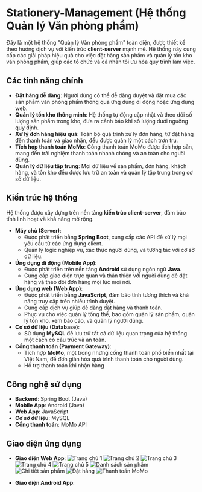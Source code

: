 # Stationery-Management (Hệ thống Quản lý Văn phòng phẩm)
Đây là một hệ thống "Quản lý Văn phòng phẩm" toàn diện, được thiết kế theo hướng dịch vụ với kiến trúc **client-server** mạnh mẽ. Hệ thống này cung cấp các giải pháp hiệu quả cho việc đặt hàng sản phẩm và quản lý tồn kho văn phòng phẩm, giúp các tổ chức và cá nhân tối ưu hóa quy trình làm việc.

## Các tính năng chính

* **Đặt hàng dễ dàng**: Người dùng có thể dễ dàng duyệt và đặt mua các sản phẩm văn phòng phẩm thông qua ứng dụng di động hoặc ứng dụng web.
* **Quản lý tồn kho thông minh**: Hệ thống tự động cập nhật và theo dõi số lượng sản phẩm trong kho, đưa ra cảnh báo khi số lượng dưới ngưỡng quy định.
* **Xử lý đơn hàng hiệu quả**: Toàn bộ quá trình xử lý đơn hàng, từ đặt hàng đến thanh toán và giao nhận, đều được quản lý một cách trơn tru.
* **Tích hợp thanh toán MoMo**: Cổng thanh toán MoMo được tích hợp sẵn, mang đến trải nghiệm thanh toán nhanh chóng và an toàn cho người dùng.
* **Quản lý dữ liệu tập trung**: Mọi dữ liệu về sản phẩm, đơn hàng, khách hàng, và tồn kho đều được lưu trữ an toàn và quản lý tập trung trong cơ sở dữ liệu.

## Kiến trúc hệ thống

Hệ thống được xây dựng trên nền tảng **kiến trúc client-server**, đảm bảo tính linh hoạt và khả năng mở rộng.

* **Máy chủ (Server)**:
    * Được phát triển bằng **Spring Boot**, cung cấp các API để xử lý mọi yêu cầu từ các ứng dụng client.
    * Quản lý logic nghiệp vụ, xác thực người dùng, và tương tác với cơ sở dữ liệu.
* **Ứng dụng di động (Mobile App)**:
    * Được phát triển trên nền tảng **Android** sử dụng ngôn ngữ **Java**.
    * Cung cấp giao diện trực quan và thân thiện với người dùng để đặt hàng và theo dõi đơn hàng mọi lúc mọi nơi.
* **Ứng dụng web (Web App)**:
    * Được phát triển bằng **JavaScript**, đảm bảo tính tương thích và khả năng truy cập trên nhiều trình duyệt.
    * Cung cấp dịch vụ giúp dễ dàng đặt hàng và thanh toán.
    * Phục vụ cho việc quản lý tổng thể, bao gồm quản lý sản phẩm, quản lý tồn kho, xem báo cáo, và quản lý người dùng.
* **Cơ sở dữ liệu (Database)**:
    * Sử dụng **MySQL** để lưu trữ tất cả dữ liệu quan trọng của hệ thống một cách có cấu trúc và an toàn.
* **Cổng thanh toán (Payment Gateway)**:
    * Tích hợp **MoMo**, một trong những cổng thanh toán phổ biến nhất tại Việt Nam, để đơn giản hóa quá trình thanh toán cho người dùng.
    * Hỗ trợ thanh toán khi nhận hàng

## Công nghệ sử dụng

* **Backend**: Spring Boot (Java)
* **Mobile App**: Android (Java)
* **Web App**: JavaScript
* **Cơ sở dữ liệu**: MySQL
* **Cổng thanh toán**: MoMo API

## Giao diện ứng dụng
* **Giao diện Web App**:
![Trang chủ 1](https://github.com/user-attachments/assets/0929e62e-7884-4b1d-accf-0fe3884e2864)
![Trang chủ 2](https://github.com/user-attachments/assets/716fa47e-1dfe-4fb0-9d9d-7f48e0746baa)
![Trang chủ 3](https://github.com/user-attachments/assets/8cd3d24d-f4a6-4de6-b64e-093cfa405b0f)
![Trang chủ 4](https://github.com/user-attachments/assets/f5fd2280-f6bc-4ee9-91b4-bfa25dcade52)
![Trang chủ 5](https://github.com/user-attachments/assets/2caa82de-e30e-40b4-8281-4cad7aa15cb8)
![Danh sách sản phẩm](https://github.com/user-attachments/assets/aa0100c4-4c48-4cc8-90a3-1909d9d28a1c)
![Chi tiết sản phẩm](https://github.com/user-attachments/assets/a7520244-bf06-4611-a098-4c9248143f7a)
![Đặt hàng](https://github.com/user-attachments/assets/98a3c614-aed9-40d4-bd39-24698a1635eb)
![Thanh toán MoMo](https://github.com/user-attachments/assets/fd80afae-d0ac-4f95-8cee-404a4fa81f11)

* **Giao diện Android App**:
  
